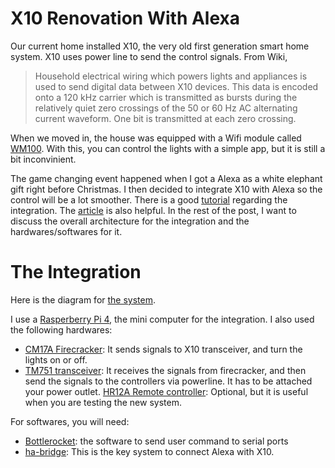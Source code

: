 # X10 Renovation With Alexa
Our current home installed X10, the very old first generation smart home system. X10 uses power line to send the control signals. From Wiki,

>Household electrical wiring which powers lights and appliances is used to send digital data between X10 devices. This data is encoded onto a 120 kHz carrier which is transmitted as bursts during the relatively quiet zero crossings of the 50 or 60 Hz AC alternating current waveform. One bit is transmitted at each zero crossing.

When we moved in, the house was equipped with a Wifi module called [WM100](https://www.x10.com/wm100.html). With this, you can control the lights with a simple app, but it is still a bit inconvinient.

The game changing event happened when I got a Alexa as a white elephant gift right before Christmas. I then decided to integrate X10 with Alexa so the control will be a lot smoother. There is a good [tutorial](https://www.instructables.com/id/How-to-Control-X10-Devices-With-Amazon-Echo-or-Goo/
) regarding the integration. The [article](https://coreyswrite.com/uncategorized/amazon-echo-x10-home-control-updated/comment-page-2/
) is also helpful. In the rest of the post, I want to discuss the overall architecture for the integration and the hardwares/softwares for it.

# The Integration
Here is the diagram for [the system](https://docs.google.com/document/d/e/2PACX-1vTmttkykyrBK08LrZXFaUhOL5WvOG0uNBwJHm76itmmfq-UjAUd1TcBOHzsxXkrqKp5VcPvabxiEMea/pub).

I use a [Rasperberry Pi 4](https://www.raspberrypi.org/), the mini computer for the integration. I also used the following hardwares:

* [CM17A Firecracker](https://www.x10.com/cm17a.html): It sends signals to X10 transceiver, and turn the lights on or off.
* [TM751 transceiver](https://www.x10.com/tm751.html): It receives the signals from firecracker, and then send the signals to the controllers via powerline. It has to be attached your power outlet.
[HR12A Remote controller](https://www.amazon.com/X10-HR12A-PalmPad-Remote-Control/dp/B00022OCC8): Optional, but it is useful when you are testing the new system.

For softwares, you will need:
* [Bottlerocket](http://www.linuxha.com/bottlerocket/): the software to send user command to serial ports
* [ha-bridge](https://github.com/bwssytems/ha-bridge): This is the key system to connect Alexa with X10.